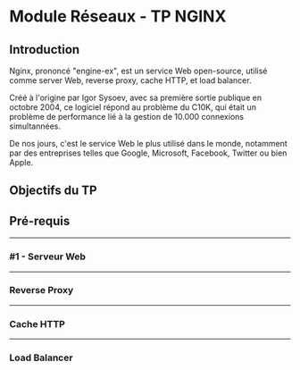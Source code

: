 # Module Réseaux - TP NGINX

## Introduction

Nginx, prononcé "engine-ex", est un service Web open-source, utilisé comme server Web, reverse proxy, cache HTTP,
et load balancer.

Créé à l'origine par Igor Sysoev, avec sa première sortie publique en octobre 2004, ce logiciel répond au problème du
C10K, qui était un problème de performance lié à la gestion de 10.000 connexions simultannées.

De nos jours, c'est le service Web le plus utilisé dans le monde, notamment par des entreprises telles que Google,
Microsoft, Facebook, Twitter ou bien Apple.

## Objectifs du TP

## Pré-requis

---

### #1 - Serveur Web

---

### Reverse Proxy

---

### Cache HTTP

---

### Load Balancer